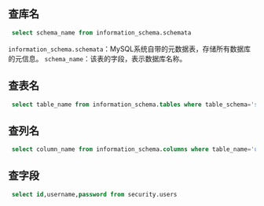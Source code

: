 ## 查库名
```sql
 select schema_name from information_schema.schemata
```
`information_schema.schemata`：MySQL系统自带的元数据表，存储所有数据库的元信息。
`schema_name`：该表的字段，表示数据库名称。

## 查表名
```sql
 select table_name from information_schema.tables where table_schema='security'
```
## 查列名
```sql
 select column_name from information_schema.columns where table_name='users'
```
## 查字段
```sql
 select id,username,password from security.users
```